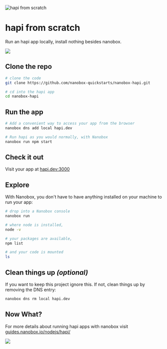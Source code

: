![hapi from scratch](https://guides.nanobox.io/assets/quickstart-icons/hapi.png)

# hapi from scratch

Run an hapi app locally, install nothing besides nanobox. 

<a href="https://nanobox.io/download"><img src="https://guides.nanobox.io/assets/quickstart-icons/download.png" /></a>


## Clone the repo

```bash
# clone the code
git clone https://github.com/nanobox-quickstarts/nanobox-hapi.git

# cd into the hapi app
cd nanobox-hapi
```

## Run the app

```bash
# Add a convenient way to access your app from the browser
nanobox dns add local hapi.dev

# Run hapi as you would normally, with Nanobox
nanobox run npm start
```

## Check it out

Visit your app at <a href="http://hapi.dev:3000" target="\_blank">hapi.dev:3000</a>

## Explore

With Nanobox, you don't have to have anything installed on your machine to run your app:

```bash
# drop into a Nanobox console
nanobox run

# where node is installed,
node -v

# your packages are available,
npm list

# and your code is mounted
ls
```

## Clean things up _(optional)_

If you want to keep this project ignore this. If not, clean things up by removing the DNS entry:

```bash
nanobox dns rm local hapi.dev
```

## Now What?
For more details about running hapi apps with nanobox visit [guides.nanobox.io/nodejs/hapi/](https://guides.nanobox.io/nodejs/hapi/)

<a href="https://nanobox.io"><img src="https://guides.nanobox.io/assets/quickstart-icons/footer.png" /></a>
